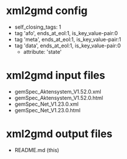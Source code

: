 # xml2gmd config
 - self_closing_tags: 1
 - tag 'afo', ends_at_eol:1, is_key_value-pair:0
 - tag 'meta', ends_at_eol:1, is_key_value-pair:1
 - tag 'data', ends_at_eol:1, is_key_value-pair:0
   - attribute: 'state'
# xml2gmd input files
 - gemSpec_Aktensystem_V1.52.0.xml
 - gemSpec_Aktensystem_V1.52.0.html
 - gemSpec_Net_V1.23.0.xml
 - gemSpec_Net_V1.23.0.html
# xml2gmd output files
 - README.md (this)
